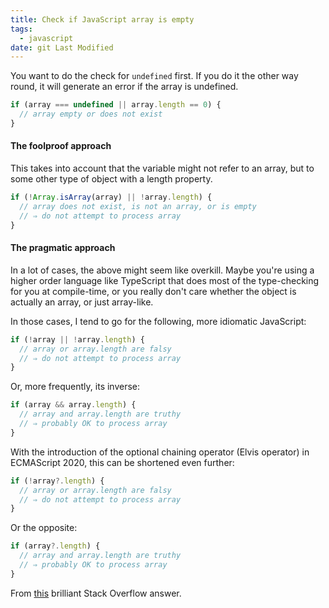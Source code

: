 ```yaml
---
title: Check if JavaScript array is empty
tags:
  - javascript
date: git Last Modified
---
```


You want to do the check for `undefined` first. If you do it the other way round, it will generate an error if the array is undefined.

```js
if (array === undefined || array.length == 0) {
  // array empty or does not exist
}
```

#### The foolproof approach

This takes into account that the variable might not refer to an array, but to some other type of object with a length property.

```js
if (!Array.isArray(array) || !array.length) {
  // array does not exist, is not an array, or is empty
  // ⇒ do not attempt to process array
}
```

#### The pragmatic approach

In a lot of cases, the above might seem like overkill. Maybe you're using a higher order language like TypeScript that does most of the type-checking for you at compile-time, or you really don't care whether the object is actually an array, or just array-like.

In those cases, I tend to go for the following, more idiomatic JavaScript:

```js
if (!array || !array.length) {
  // array or array.length are falsy
  // ⇒ do not attempt to process array
}
```

Or, more frequently, its inverse:

```js
if (array && array.length) {
  // array and array.length are truthy
  // ⇒ probably OK to process array
}
```

With the introduction of the optional chaining operator (Elvis operator) in ECMAScript 2020, this can be shortened even further:

```js
if (!array?.length) {
  // array or array.length are falsy
  // ⇒ do not attempt to process array
}
```

Or the opposite:

```js
if (array?.length) {
  // array and array.length are truthy
  // ⇒ probably OK to process array
}
```

From [this](https://stackoverflow.com/a/24403771/91359) brilliant Stack Overflow answer.
